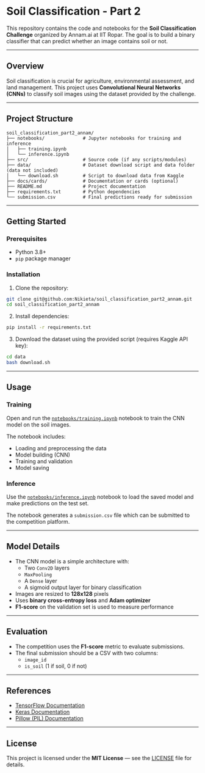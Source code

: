 # Soil Classification - Part 2

This repository contains the code and notebooks for the **Soil Classification Challenge** organized by Annam.ai at IIT Ropar. The goal is to build a binary classifier that can predict whether an image contains soil or not.

---

## Overview

Soil classification is crucial for agriculture, environmental assessment, and land management. This project uses **Convolutional Neural Networks (CNNs)** to classify soil images using the dataset provided by the challenge.

---

## Project Structure

```
soil_classification_part2_annam/
├── notebooks/              # Jupyter notebooks for training and inference
│   ├── training.ipynb
│   └── inference.ipynb
├── src/                    # Source code (if any scripts/modules)
├── data/                   # Dataset download script and data folder (data not included)
│   └── download.sh         # Script to download data from Kaggle
├── docs/cards/             # Documentation or cards (optional)
├── README.md               # Project documentation
├── requirements.txt        # Python dependencies
└── submission.csv          # Final predictions ready for submission
```

---

## Getting Started

### Prerequisites

- Python 3.8+
- `pip` package manager

### Installation

1. Clone the repository:

```bash
git clone git@github.com:Nikieta/soil_classification_part2_annam.git
cd soil_classification_part2_annam
```

2. Install dependencies:

```bash
pip install -r requirements.txt
```

3. Download the dataset using the provided script (requires Kaggle API key):

```bash
cd data
bash download.sh
```

---

## Usage

### Training

Open and run the [`notebooks/training.ipynb`](notebooks/training.ipynb) notebook to train the CNN model on the soil images.

The notebook includes:

- Loading and preprocessing the data
- Model building (CNN)
- Training and validation
- Model saving

### Inference

Use the [`notebooks/inference.ipynb`](notebooks/inference.ipynb) notebook to load the saved model and make predictions on the test set.

The notebook generates a `submission.csv` file which can be submitted to the competition platform.

---

## Model Details

- The CNN model is a simple architecture with:
  - Two `Conv2D` layers
  - `MaxPooling`
  - A `Dense` layer
  - A sigmoid output layer for binary classification
- Images are resized to **128x128** pixels
- Uses **binary cross-entropy loss** and **Adam optimizer**
- **F1-score** on the validation set is used to measure performance

---

## Evaluation

- The competition uses the **F1-score** metric to evaluate submissions.
- The final submission should be a CSV with two columns:
  - `image_id`
  - `is_soil` (1 if soil, 0 if not)

---

## References

- [TensorFlow Documentation](https://www.tensorflow.org/)
- [Keras Documentation](https://keras.io/)
- [Pillow (PIL) Documentation](https://pillow.readthedocs.io/en/stable/)

---

## License

This project is licensed under the **MIT License** — see the [LICENSE](LICENSE) file for details.

